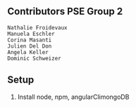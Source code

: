 ## Contributors PSE Group 2

	Nathalie Froidevaux
	Manuela Eschler
	Corina Masanti
	Julien Del Don
	Angela Keller
	Dominic Schweizer
## Setup

 1. Install node, npm, angularClimongoDB

<!--stackedit_data:
eyJoaXN0b3J5IjpbLTM0MzAwOTkwMl19
-->